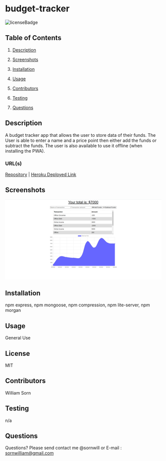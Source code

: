   
# budget-tracker
![licenseBadge](https://img.shields.io/badge/license-MIT-brightgreen)
## Table of Contents 
1. [Description](#description)

2. [Screenshots](#screenshots)

3. [Installation](#installation)

4. [Usage](#usage)

5. [Contributors](#contributors)

6. [Testing](#testing)

7. [Questions](#questions)

    
## Description 
A budget tracker app that allows the user to store data of their funds. The User is able to enter a name and a price point then either add the funds or subtract the funds. The user is also available to use it offline (when installing the PWA).

### URL(s)
[Repository](https://github.com/sornwill/budget-tracker)
|
[Heroku Deployed Link](https://glacial-retreat-13648.herokuapp.com/)
      
## Screenshots
![screenshots](./public/screenshots/budget.png)

    
## Installation
npm express, npm mongoose, npm compression, npm lite-server, npm morgan
    
## Usage
General Use 
    
## License
MIT 
    
## Contributors
William Sorn 
    
## Testing
n/a 
      
## Questions
Questions? Please send contact me @sornwill or E-mail : sornwilliam@gmail.com
      
